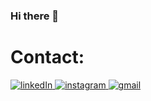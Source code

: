 ### Hi there 👋

<!--
**aron-radvanyi/aron-radvanyi** is a ✨ _special_ ✨ repository because its `README.md` (this file) appears on your GitHub profile.

Here are some ideas to get you started:

- 🔭 I’m currently working on ...
- 🌱 I’m currently learning ...
- 👯 I’m looking to collaborate on ...
- 🤔 I’m looking for help with ...
- 💬 Ask me about ...
- 📫 How to reach me: ...
- 😄 Pronouns: ...
- ⚡ Fun fact: ...
-->

# Contact: 
<a href="https://www.linkedin.com/in/aronradvanyi/" > ![linkedIn](https://img.shields.io/badge/LinkedIn-0077B5?style=for-the-badge&logo=linkedin&logoColor=white) </a>
<a href= "https://www.instagram.com/a_radvanyi_/"> ![instagram](https://img.shields.io/badge/Instagram-E4405F?style=for-the-badge&logo=instagram&logoColor=white) </a>
<a href= "aron.radvanyi1@gmail.com"> ![gmail](	https://img.shields.io/badge/Gmail-D14836?style=for-the-badge&logo=gmail&logoColor=white) </a>

